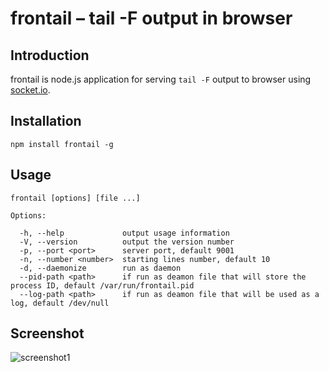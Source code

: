 # frontail – tail -F output in browser

## Introduction

frontail is node.js application for serving `tail -F` output to browser using [socket.io](http://socket.io/).

## Installation

    npm install frontail -g

## Usage

    frontail [options] [file ...]

    Options:

      -h, --help             output usage information
      -V, --version          output the version number
      -p, --port <port>      server port, default 9001
      -n, --number <number>  starting lines number, default 10
      -d, --daemonize        run as daemon
      --pid-path <path>      if run as deamon file that will store the process ID, default /var/run/frontail.pid
      --log-path <path>      if run as deamon file that will be used as a log, default /dev/null

## Screenshot

![screenshot1](http://dl.dropbox.com/u/3101412/frontail1.png)
